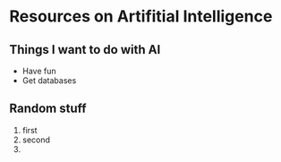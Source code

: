 # Resources on Artifitial Intelligence

## Things I want to do with AI
* Have fun
* Get databases 

## Random stuff

1. first
2. second
3. 